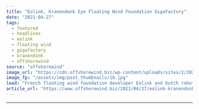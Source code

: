 ```yaml
---
title: "Eolink, Kranendonk Eye Floating Wind Foundation Gigafactory"
date: "2021-04-27"
tags: 
  - featured
  - headlines
  - eolink
  - floating wind
  - gigafactory
  - kranendonk
  - offshorewind
source: "offshorewind"
image_url: "https://cdn.offshorewind.biz/wp-content/uploads/sites/2/2021/04/27085003/Eolink-Kranendonk-Gigafactory.jpg"
image_fp: "/assets/img/post_thumbnails/16.jpg"
lead: "French floating wind foundation developer Eolink and Dutch robotics company Kranendonk are looking into"
article_url: "https://www.offshorewind.biz/2021/04/27/eolink-kranendonk-eye-floating-wind-foundation-gigafactory/"
---
```


---
